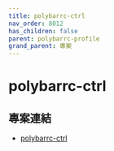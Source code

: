 ```yaml
---
title: polybarrc-ctrl
nav_order: 8012
has_children: false
parent: polybarrc-profile
grand_parent: 專案
---
```


# polybarrc-ctrl


## 專案連結

* [polybarrc-ctrl](https://github.com/samwhelp/note-about-polybar/tree/gh-pages/_demo/project/polybarrc-profile/polybarrc-ctrl)
